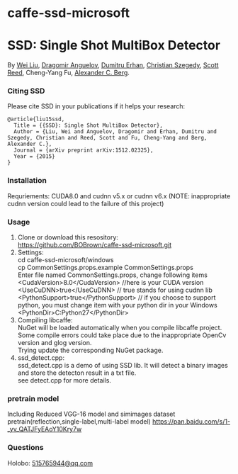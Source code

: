 # caffe-ssd-microsoft

# SSD: Single Shot MultiBox Detector
By [Wei Liu](http://www.cs.unc.edu/~wliu/), [Dragomir Anguelov](http://research.google.com/pubs/DragomirAnguelov.html), [Dumitru Erhan](http://research.google.com/pubs/DumitruErhan.html), [Christian Szegedy](http://research.google.com/pubs/ChristianSzegedy.html), [Scott Reed](http://www-personal.umich.edu/~reedscot/), Cheng-Yang Fu, [Alexander C. Berg](http://acberg.com).

### Citing SSD

Please cite SSD in your publications if it helps your research:

    @article{liu15ssd,
      Title = {{SSD}: Single Shot MultiBox Detector},
      Author = {Liu, Wei and Anguelov, Dragomir and Erhan, Dumitru and Szegedy, Christian and Reed, Scott and Fu, Cheng-Yang and Berg, Alexander C.},
      Journal = {arXiv preprint arXiv:1512.02325},
      Year = {2015}
    }
	
### Installation
Requriements: CUDA8.0 and cudnn v5.x or  cudnn v6.x (NOTE: inappropriate cudnn version could lead to the failure of this project)

### Usage
  1. Clone or download this resository:<br>
  https://github.com/BOBrown/caffe-ssd-microsoft.git<br>
  2. Settings:<br>
  cd caffe-ssd-microsoft/windows<br>
  cp CommonSettings.props.example CommonSettings.props<br>
  Enter file named CommonSettings.props, change following items<br>
    \<CudaVersion\>8.0\<\/CudaVersion\>  //here is your CUDA version<br>
	\<UseCuDNN\>true\<\/UseCuDNN\>       // true stands for using cudnn lib<br>
	\<PythonSupport\>true\<\/PythonSupport\> // if you choose to support python, you must change <PythonDir> item with your python dir in your Windows<br>
	\<PythonDir\>C:Python27\<\/PythonDir\> <br>
  3. Compiling libcaffe:<br>
  NuGet will be loaded automatically when you compile libcaffe project.<br>
  Some compile errors could take place due to the inappropriate OpenCv version and glog version.<br>
  Trying update the corresponding NuGet package.<br>
  4. ssd_detect.cpp:<br>
  ssd_detect.cpp is a demo of using SSD lib. It will detect a binary images and store the detecton result in a txt file.<br>
  see detect.cpp for more details.<br>

### pretrain model
  Including Reduced VGG-16 model and simimages dataset pretrain(reflection,single-label,multi-label model) https://pan.baidu.com/s/1-_yv_QATJFyEAoY10Kry7w

### Questions

Holobo: 515765944@qq.com  
